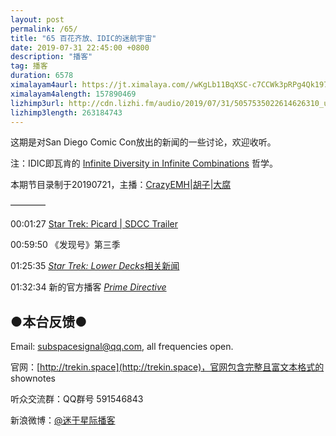 ```yaml
---
layout: post
permalink: /65/
title: "65 百花齐放、IDIC的迷航宇宙"
date: 2019-07-31 22:45:00 +0800
description: "播客"
tag: 播客 
duration: 6578
ximalayam4aurl: https://jt.ximalaya.com//wKgLb11BqXSC-c7CCWk3pRPg4Qk197.mp3.m4a?channel=rss&amp;album_id=3135361&amp;track_id=201804741&amp;uid=6418191&amp;jt=https://audio.xmcdn.com/group60/M01/BA/62/wKgLb11BqXSC-c7CCWk3pRPg4Qk197.mp3
ximalayam4alength: 157890469
lizhimp3url: http://cdn.lizhi.fm/audio/2019/07/31/5057535022614626310_ud.mp3
lizhimp3length: 263184743
---   
```


这期是对San Diego Comic Con放出的新闻的一些讨论，欢迎收听。

注：IDIC即瓦肯的 [Infinite Diversity in Infinite Combinations](https://memory-alpha.fandom.com/wiki/IDIC) 哲学。

本期节目录制于20190721，主播：[CrazyEMH](mailto:emh@trekin.space)\|[胡子](https://weibo.com/p/1005051764117203)\|[大腐](https://weibo.com/u/5113590549)

————

00:01:27 [Star Trek: Picard \| SDCC Trailer](https://youtu.be/KbXy0f0aCN0)

00:59:50 《发现号》第三季

01:25:35 [_Star Trek: Lower Decks_](https://memory-alpha.fandom.com/wiki/Star_Trek:_Lower_Decks)[相关新闻](https://www.gamespot.com/articles/rick-and-morty-writer-reveals-new-star-trek-animat/1100-6468575/)

01:32:34 新的官方播客 [_Prime Directive_](https://trekmovie.com/2019/07/20/cbs-announces-new-official-star-trek-podcast-prime-directive/)

## ●本台反馈●

Email: [subspacesignal@qq.com](mailto:subspacesignal@qq.com), all frequencies open.

官网：[http://trekin.space](http://trekin.space)，官网包含完整且富文本格式的 shownotes

听众交流群：QQ群号 591546843

新浪微博：[@迷于星际播客](http://weibo.com/lostinst)
